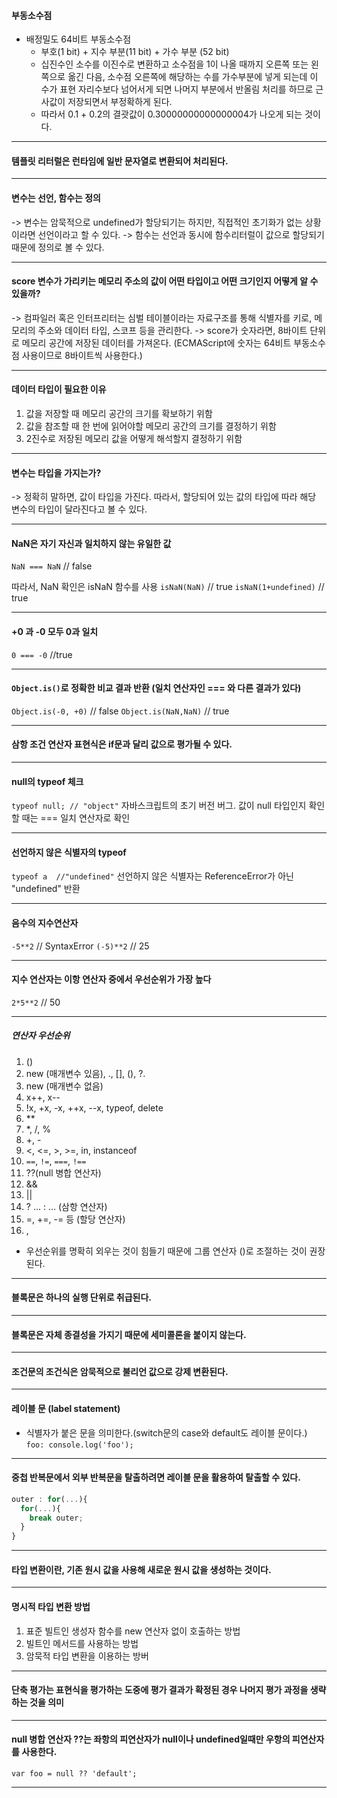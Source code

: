 
#### 부동소수점
  - 배정밀도 64비트 부동소수점
    - 부호(1 bit) + 지수 부분(11 bit) + 가수 부분 (52 bit)
    - 십진수인 소수를 이진수로 변환하고 소수점을 1이 나올 때까지 오른쪽 또는 왼쪽으로 옮긴 다음, 소수점 오른쪽에 해당하는 수를 가수부분에 넣게 되는데 이 수가 표현 자리수보다 넘어서게 되면 나머지 부분에서 반올림 처리를 하므로 근사값이 저장되면서 부정확하게 된다.
    - 따라서 0.1 + 0.2의 결괏값이 0.30000000000000004가 나오게 되는 것이다.

---

#### 템플릿 리터럴은 런타임에 일반 문자열로 변환되어 처리된다.

---

#### 변수는 선언, 함수는 정의
-> 변수는 암묵적으로 undefined가 할당되기는 하지만, 직접적인 초기화가 없는 상황이라면 선언이라고 할 수 있다.
-> 함수는 선언과 동시에 함수리터럴이 값으로 할당되기 때문에 정의로 볼 수 있다.

---

#### score 변수가 가리키는 메모리 주소의 값이 어떤 타입이고 어떤 크기인지 어떻게 알 수 있을까?
  -> 컴파일러 혹은 인터프리터는 심벌 테이블이라는 자료구조를 통해 식별자를 키로, 메모리의 주소와 데이터 타입, 스코프 등을 관리한다.
 -> score가 숫자라면, 8바이트 단위로 메모리 공간에 저장된 데이터를 가져온다.
  (ECMAScript에 숫자는 64비트 부동소수점 사용이므로 8바이트씩 사용한다.)

---

#### 데이터 타입이 필요한 이유
1. 값을 저장할 때 메모리 공간의 크기를 확보하기 위함
2. 값을 참조할 때 한 번에 읽어야할 메모리 공간의 크기를 결정하기 위함
3. 2진수로 저장된 메모리 값을 어떻게 해석할지 결정하기 위함

---

#### 변수는 타입을 가지는가?
  -> 정확히 말하면, 값이 타입을 가진다. 따라서, 할당되어 있는 값의 타입에 따라 해당 변수의 타입이 달라진다고 볼 수 있다.

---

#### NaN은 자기 자신과 일치하지 않는 유일한 값
`NaN === NaN`  // false

따라서, NaN 확인은 isNaN 함수를 사용
`isNaN(NaN)` // true
`isNaN(1+undefined)` // true

---

#### +0 과 -0 모두 0과 일치
`0 === -0`  //true

---

#### `Object.is()`로 정확한 비교 결과 반환 (일치 연산자인 === 와 다른 결과가 있다)
`Object.is(-0, +0)` // false
`Object.is(NaN,NaN)` // true

---

#### 삼항 조건 연산자 표현식은 if문과 달리 값으로 평가될 수 있다.

---

#### null의 typeof 체크
```typeof null; // "object"```
자바스크립트의 초기 버전 버그.
값이 null 타입인지 확인할 때는 === 일치 연산자로 확인

---

#### 선언하지 않은 식별자의 typeof
```typeof a  //"undefined"```
선언하지 않은 식별자는 ReferenceError가 아닌 "undefined" 반환

---

#### 음수의 지수연산자
`-5**2`   // SyntaxError
`(-5)**2`  // 25

---

#### 지수 연산자는 이항 연산자 중에서 우선순위가 가장 높다
`2*5**2`  // 50

---

##### 연산자 우선순위
1. ()
2. new (매개변수 있음), ., [], (), ?.
3. new (매개변수 없음)
4. x++, x--
5. !x, +x, -x, ++x, --x, typeof, delete
6. **
7. *, /, %
8. +, -
9. <, <=, >, >=, in, instanceof
10. `==`, `!=`, `===`, `!==`
11. ??(null 병합 연산자)
12. &&
13. ||
14. ? ... : ... (삼항 연산자)
15. =, +=, -= 등 (할당 연산자)
16. ,

- 우선순위를 명확히 외우는 것이 힘들기 때문에 그룹 연산자 ()로 조절하는 것이 권장된다.


---


####  블록문은 하나의 실행 단위로 취급된다.
 
---

#### 블록문은 자체 종결성을 가지기 때문에 세미콜론을 붙이지 않는다.

---

#### 조건문의 조건식은 암묵적으로 불리언 값으로 강제 변환된다.

---


#### 레이블 문 (label statement)
 - 식별자가 붙은 문을 의미한다.(switch문의 case와 default도 레이블 문이다.)
 ```foo: console.log('foo');```

---

#### 중첩 반복문에서 외부 반복문을 탈출하려면 레이블 문을 활용하여 탈출할 수 있다.
```javascript
outer : for(...){
  for(...){
    break outer;
  }
}
```


---

#### 타입 변환이란, 기존 원시 값을 사용해 새로운 원시 값을 생성하는 것이다.


---

#### 명시적 타입 변환 방법
1. 표준 빌트인 생성자 함수를 new 연산자 없이 호출하는 방법
2. 빌트인 메서드를 사용하는 방법
3. 암묵적 타입 변환을 이용하는 방버 




--- 


#### 단축 평가는 표현식을 평가하는 도중에 평가 결과가 확정된 경우 나머지 평가 과정을 생략하는 것을 의미


---

#### null 병합 연산자 ??는 좌항의 피연산자가 null이나 undefined일때만 우항의 피연산자를 사용한다.

` var foo = null ?? 'default'; `

---


